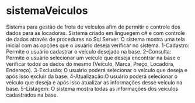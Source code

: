 # sistemaVeiculos
Sistema para gestão de frota de veículos afim de permitir o controle dos dados para as locadoras.
Sistema criado em linguegem c# e com controle de dados através de procedures no Sql Server.
O sistema mostra uma tela inicial com as opções que o usuário deseja verificar no sistema.
1-Cadastro: Permite o usuário cadastrar o veículo desejado na base.
2-Consulta: Permite o usuário selecionar um veículo que deseja encontrar na base e verificar todos os dados do mesmo
(Veiculo, Marca, Preço, Locadora, Endereço).
3-Exclusão: O usuário poderá selecionar o veículo que deseja e após isso excluir da base.
4-Atualização:O usuário poderá selecionar o veículo que deseja e após isso atualizar as informações desse veículo na base.
5-Listagem: O sistema mostra todas as informações dos veículos cadastrados na base.
